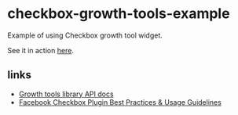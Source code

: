 # checkbox-growth-tools-example

Example of using Checkbox growth tool widget.

See it in action [here](https://manychat.github.io/checkbox-growth-tools-example/).

## links
- [Growth tools library API docs](https://github.com/manychat/growth-tools-library-api-docs)
- [Facebook Checkbox Plugin Best Practices & Usage Guidelines](https://developers.facebook.com/docs/messenger-platform/discovery/checkbox-plugin#best_practices)
